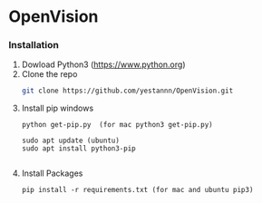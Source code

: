 # OpenVision

### Installation

1. Dowload Python3 (https://www.python.org)
2. Clone the repo
   ```sh
   git clone https://github.com/yestannn/OpenVision.git
   ```
3. Install pip windows
   ```
   python get-pip.py  (for mac python3 get-pip.py)
   
   sudo apt update (ubuntu)
   sudo apt install python3-pip
      
   ```
4. Install Packages
   ``` 
   pip install -r requirements.txt (for mac and ubuntu pip3)
   ```
